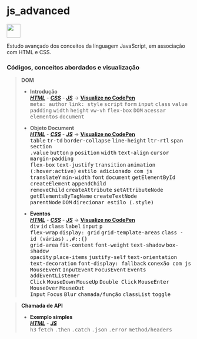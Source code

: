 # js_advanced
<img height="37" src="https://logodownload.org/wp-content/uploads/2022/04/javascript-logo-1.png" />

Estudo avançado dos conceitos da linguagem JavaScript, em associação com HTML e CSS.

### Códigos, conceitos abordados e visualização

> **DOM**
>
> - **Introdução**   
>  <a href="DOM/Intro/index.html"><b><i>HTML</b></i></a> - <a href="DOM/Intro/style.css"><b><i>CSS</b></i></a> - <a href="DOM/Intro/main.js"><b><i>JS</b></i></a> -> <a href="https://codepen.io/luc-gh/pen/rNKGWrv"><b>Visualize no CodePen</b></a>   
>  <kbd>meta: author</kbd> <kbd>link: style</kbd> <kbd>script</kbd> <kbd>form</kbd> <kbd>input</kbd> <kbd>class</kbd> <kbd>value</kbd>   
>  <kbd>padding</kbd> <kbd>width</kbd> <kbd>height</kbd> <kbd>vw-vh</kbd> <kbd>flex-box</kbd> <kbd>DOM</kbd> <kbd>acessar elementos</kbd> <kbd>document</kbd>   
>
> - **Objeto Document**   
>  <a href="DOM/Objeto%20Document/index.html"><b><i>HTML</b></i></a> - <a href="DOM/Objeto%20Document/style.css"><b><i>CSS</b></i></a> - <a href="DOM/Objeto%20Document/main.js"><b><i>JS</b></i></a> -> <a href="https://codepen.io/luc-gh/pen/bGKaVoq"><b>Visualize no CodePen</b><a>   
>  <kbd>table</kbd> <kbd>tr-td</kbd> <kbd>border-collapse</kbd> <kbd>line-height</kbd> <kbd>ltr-rtl</kbd> <kbd>span</kbd> <kbd>section</kbd>   
<kbd>.value</kbd> <kbd>button</kbd> <kbd>p</kbd> <kbd>position</kbd> <kbd>width</kbd> <kbd>text-align</kbd> <kbd>cursor</kbd> <kbd>margin-padding</kbd>   
<kbd>flex-box</kbd> <kbd>text-justify</kbd> <kbd>transition</kbd> <kbd>animation (:hover:active)</kbd> <kbd>estilo adicionado com js</kbd>   
<kbd>translateY</kbd> <kbd>min-width</kbd> <kbd>font</kbd> <kbd>document</kbd> <kbd>getElementById</kbd> <kbd>createElement</kbd> <kbd>appendChild</kbd>   
<kbd>removeChild</kbd> <kbd>createAttribute</kbd> <kbd>setAttributeNode</kbd> <kbd>getElementsByTagName</kbd> <kbd>createTextNode</kbd>   
<kbd>parentNode</kbd> <kbd>DOM</kbd> <kbd>direcionar estilo (.style)</kbd>   
>
> - **Eventos**   
>  <a href="DOM/Eventos/index.html"><b><i>HTML</b></i></a> - <a href="DOM/Eventos/style.css"><b><i>CSS</b></i></a> - <a href="DOM/Eventos/main.js"><b><i>JS</b></i></a> -> <a href="https://codepen.io/luc-gh/pen/ZEjWwMP"><b>Visualize no CodePen</b><a>   
>  <kbd>div</kbd> <kbd>id</kbd> <kbd>class</kbd> <kbd>label</kbd> <kbd>input</kbd> <kbd>p</kbd>   
>  <kbd>flex-wrap</kbd> <kbd>display: grid</kbd> <kbd>grid-template-areas</kbd> <kbd>class - id (várias)</kbd> <kbd>.,#::{}</kbd>   
>  <kbd>grid-area</kbd> <kbd>fit-content</kbd> <kbd>font-weight</kbd> <kbd>text-shadow</kbd> <kbd>box-shadow</kbd>   
>  <kbd>opacity</kbd> <kbd>place-items</kbd> <kbd>justify-self</kbd> <kbd>text-orientation</kbd> <kbd>text-decoration</kbd> <kbd>font-display: fallback</kbd> <kbd>conexão com js</kbd>   
>  <kbd>MouseEvent</kbd> <kbd>InputEvent</kbd> <kbd>FocusEvent</kbd> <kbd>Events</kbd> <kbd>addEventListener</kbd>   
>  <kbd>Click</kbd> <kbd>MouseDown</kbd> <kbd>MouseUp</kbd> <kbd>Double Click</kbd> <kbd>MouseEnter</kbd> <kbd>MouseOver</kbd> <kbd>MouseOut</kbd>   
>  <kbd>Input</kbd> <kbd>Focus</kbd> <kbd>Blur</kbd> <kbd>chamada/função</kbd> <kbd>classList</kbd> <kbd>toggle</kbd>   

<!--

>
> - ****
>  <a href=""><b><i></b></i></a> - <a href=""><b><i></b></i></a> - <a href=""><b><i></b></i></a> -> <a href=""><b>Visualize no CodePen</b><a>   
>  <kbd></kbd>   
>

-->

> **Chamada de API**
>
> - **Exemplo simples**   
>  <a href="Chamada%20de%20API/index.html"><b><i>HTML</b></i></a> - <a href="Chamada%20de%20API/main.js"><b><i>JS</b></i></a>   
>  <kbd>h3</kbd> <kbd>fetch</kbd> <kbd>.then</kbd> <kbd>.catch</kbd> <kbd>.json</kbd> <kbd>.error</kbd> <kbd>method/headers</kbd>   
>
